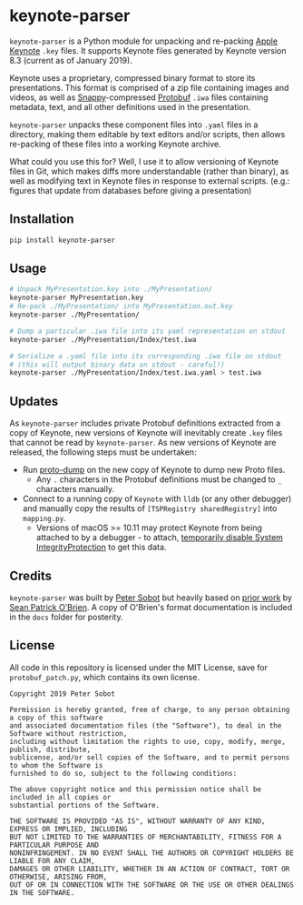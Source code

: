 # keynote-parser

`keynote-parser` is a Python module for unpacking and re-packing
[Apple Keynote](https://www.apple.com/keynote/) `.key` files. It supports Keynote
files generated by Keynote version 8.3 (current as of January 2019).

Keynote uses a proprietary, compressed binary format to store its presentations.
This format is comprised of a zip file containing images and videos, as well as
[Snappy](https://github.com/google/snappy)-compressed
[Protobuf](https://github.com/protocolbuffers/protobuf) `.iwa` files containing
metadata, text, and all other definitions used in the presentation.

`keynote-parser` unpacks these component files into `.yaml` files in a directory,
making them editable by text editors and/or scripts, then allows re-packing of these
files into a working Keynote archive.

What could you use this for? Well, I use it to allow versioning of Keynote files in Git,
which makes diffs more understandable (rather than binary), as well as modifying text
in Keynote files in response to external scripts.
(e.g.: figures that update from databases before giving a presentation)

## Installation

```bash
pip install keynote-parser
```

## Usage

```bash 
# Unpack MyPresentation.key into ./MyPresentation/
keynote-parser MyPresentation.key
# Re-pack ./MyPresentation/ into MyPresentation.out.key 
keynote-parser ./MyPresentation/

# Dump a particular .iwa file into its yaml representation on stdout
keynote-parser ./MyPresentation/Index/test.iwa

# Serialize a .yaml file into its corresponding .iwa file on stdout
# (this will output binary data on stdout - careful!)
keynote-parser ./MyPresentation/Index/test.iwa.yaml > test.iwa
```

## Updates

As `keynote-parser` includes private Protobuf definitions extracted from a copy of Keynote,
new versions of Keynote will inevitably create `.key` files that cannot be read by `keynote-parser`.
As new versions of Keynote are released, the following steps must be undertaken:

* Run [proto-dump](https://github.com/obriensp/proto-dump) on the new copy of Keynote to dump new Proto files.
  * Any `.` characters in the Protobuf definitions must be changed to `_` characters manually.
* Connect to a running copy of `Keynote` with `lldb` (or any other debugger) and manually copy
  the results of `[TSPRegistry sharedRegistry]` into `mapping.py`.
  * Versions of macOS >= 10.11 may protect Keynote from being attached to by a debugger -
    to attach, [temporarily disable System IntegrityProtection](https://apple.stackexchange.com/questions/208478/how-do-i-disable-system-integrity-protection-sip-aka-rootless-on-macos-os-x)
    to get this data.

## Credits

`keynote-parser` was built by [Peter Sobot](https://petersobot.com) but heavily based on [prior
work](https://github.com/obriensp/iWorkFileFormat/blob/master/Docs/index.md) by [Sean Patrick O'Brien](http://www.obriensp.com).
A copy of O'Brien's format documentation is included in the `docs` folder for posterity.

## License

All code in this repository is licensed under the MIT License, save for `protobuf_patch.py`, which contains its own license.

```
Copyright 2019 Peter Sobot

Permission is hereby granted, free of charge, to any person obtaining a copy of this software
and associated documentation files (the "Software"), to deal in the Software without restriction,
including without limitation the rights to use, copy, modify, merge, publish, distribute,
sublicense, and/or sell copies of the Software, and to permit persons to whom the Software is
furnished to do so, subject to the following conditions:

The above copyright notice and this permission notice shall be included in all copies or
substantial portions of the Software.

THE SOFTWARE IS PROVIDED "AS IS", WITHOUT WARRANTY OF ANY KIND, EXPRESS OR IMPLIED, INCLUDING
BUT NOT LIMITED TO THE WARRANTIES OF MERCHANTABILITY, FITNESS FOR A PARTICULAR PURPOSE AND
NONINFRINGEMENT. IN NO EVENT SHALL THE AUTHORS OR COPYRIGHT HOLDERS BE LIABLE FOR ANY CLAIM,
DAMAGES OR OTHER LIABILITY, WHETHER IN AN ACTION OF CONTRACT, TORT OR OTHERWISE, ARISING FROM,
OUT OF OR IN CONNECTION WITH THE SOFTWARE OR THE USE OR OTHER DEALINGS IN THE SOFTWARE.
```